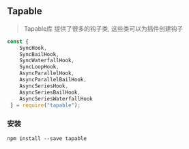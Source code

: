 ## Tapable
> Tapable库 提供了很多的钩子类, 这些类可以为插件创建钩子
```js
const {
    SyncHook,
    SyncBailHook,
    SyncWaterfallHook,
    SyncLoopHook,
    AsyncParallelHook,
    AsyncParallelBailHook,
    AsyncSeriesHook,
    AsyncSeriesBailHook,
    AsyncSeriesWaterfallHook
 } = require("tapable");
```
### 安装
```npm
npm install --save tapable
```